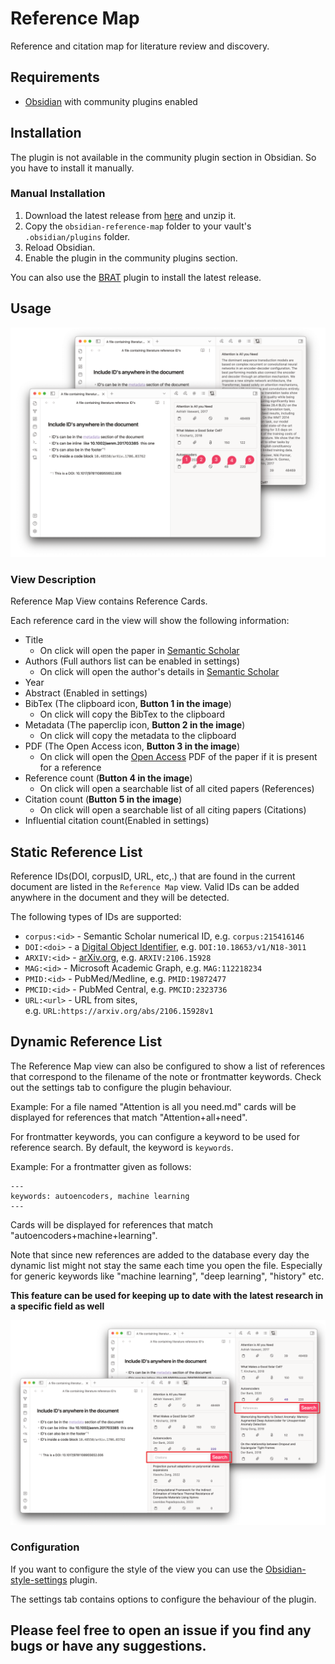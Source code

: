# Reference Map
Reference and citation map for literature review and discovery. 

## Requirements
- [Obsidian](https://obsidian.md/) with community plugins enabled

## Installation
The plugin is not available in the community plugin section in Obsidian. So you have to install it manually.

### Manual Installation
1. Download the latest release from [here](https://github.com/anoopkcn/obsidian-reference-map/releases) and unzip it.
2. Copy the `obsidian-reference-map` folder to your vault's `.obsidian/plugins` folder.
3. Reload Obsidian.
4. Enable the plugin in the community plugins section.

You can also use the [BRAT](https://github.com/TfTHacker/obsidian42-brat/) plugin to install the latest release.

## Usage
![ORM-demo](./images/orm-demo.png)

### View Description
Reference Map View contains Reference Cards.

Each reference card in the view will show the following information:
- Title
    - On click will open the paper in [Semantic Scholar](https://www.semanticscholar.org/)
- Authors (Full authors list can be enabled in settings)
    - On click will open the author's details in [Semantic Scholar](https://www.semanticscholar.org/)
- Year
- Abstract (Enabled in settings)
- BibTex (The clipboard icon, **Button 1 in the image**)
    - On click will copy the BibTex to the clipboard
- Metadata (The paperclip icon, **Button 2 in the image**)
    - On click will copy the metadata to the clipboard
- PDF (The Open Access icon, **Button 3 in the image**)
    - On click will open the [Open Access](https://de.wikipedia.org/wiki/Open_Access) PDF of the paper if it is present for a reference
- Reference count (**Button 4 in the image**)
    - On click will open a searchable list of all cited papers (References)
- Citation count (**Button 5 in the image**)
    - On click will open a searchable list of all citing papers (Citations)
- Influential citation count(Enabled in settings)

## Static Reference List
Reference IDs(DOI, corpusID, URL, etc,.) that are found in the current document are listed in the `Reference Map` view. Valid IDs can be added anywhere in the document and they will be detected.

The following types of IDs are supported:
- `corpus:<id>` - Semantic Scholar numerical ID, e.g. `corpus:215416146`
- `DOI:<doi>` - a [Digital Object Identifier](http://doi.org/), e.g. `DOI:10.18653/v1/N18-3011`
- `ARXIV:<id>` - [arXiv.org](https://arxiv.org/), e.g. `ARXIV:2106.15928`
- `MAG:<id>` - Microsoft Academic Graph, e.g. `MAG:112218234`
- `PMID:<id>` - PubMed/Medline, e.g. `PMID:19872477`
- `PMCID:<id>` - PubMed Central, e.g. `PMCID:2323736`
- `URL:<url>` - URL from sites, e.g. `URL:https://arxiv.org/abs/2106.15928v1`

## Dynamic Reference List
The Reference Map view can also be configured to show a list of references that correspond to the filename of the note or frontmatter keywords. Check out the settings tab to configure the plugin behaviour.

Example: For a file named "Attention is all you need.md"  cards will be displayed for references that match "Attention+all+need". 

For frontmatter keywords, you can configure a keyword to be used for reference search.  By default, the keyword is `keywords`.

Example: For a frontmatter given as follows:
```
---
keywords: autoencoders, machine learning
---
```
Cards will be displayed for references that match "autoencoders+machine+learning".

Note that since new references are added to the database every day the dynamic list might not stay the same each time you open the file. Especially for generic keywords like "machine learning", "deep learning", "history" etc.

**This feature can be used for keeping up to date with the latest research in a specific field as well**

![ORM-ref-cite](./images/orm-list-demo.png)

### Configuration 
    
If you want to configure the style of the view you can use the [Obsidian-style-settings](https://github.com/mgmeyers/obsidian-style-settings) plugin.

The settings tab contains options to configure the behaviour of the plugin.

## Please feel free to open an issue if you find any bugs or have any suggestions.